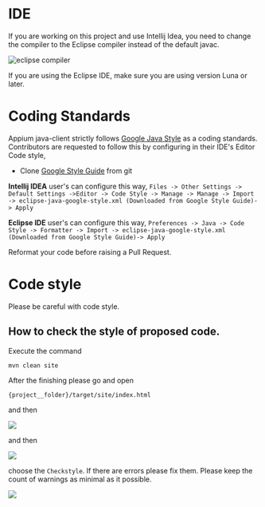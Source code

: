 # IDE

If you are working on this project and use Intellij Idea, you need to change the compiler to the Eclipse compiler instead of the default javac. 

![eclipse compiler](https://cloud.githubusercontent.com/assets/4927589/14228367/6fce184e-f91b-11e5-837c-2673446d24ea.png)


If you are using the Eclipse IDE, make sure you are using version Luna or later.

# Coding Standards

Appium java-client strictly follows [Google Java Style](http://google-styleguide.googlecode.com/svn/trunk/javaguide.html) as a coding standards. Contributors are requested to follow this by configuring in their IDE's Editor Code style,

* Clone [Google Style Guide](https://github.com/google/styleguide.git) from git

**Intellij IDEA** user's can configure this way,
`Files -> Other Settings -> Default Settings ->Editor -> Code Style -> Manage -> Manage -> Import -> eclipse-java-google-style.xml (Downloaded from Google Style Guide)-> Apply`

**Eclipse IDE** user's can configure this way,
`Preferences -> Java -> Code Style -> Formatter -> Import -> eclipse-java-google-style.xml (Downloaded from Google Style Guide)-> Apply`

Reformat your code before raising a Pull Request.

# Code style

Please be careful with code style.

## How to check the style of proposed code.

Execute the command

`mvn clean site`

After the finishing please go and open
 
`{project__folder}/target/site/index.html`

and then

![](https://cloud.githubusercontent.com/assets/4927589/14588981/d9eef6f6-04df-11e6-9c6f-9bbd2bed3400.png)

and then

![](https://cloud.githubusercontent.com/assets/4927589/14588999/29ca76e6-04e0-11e6-8647-d868ab185682.png)

choose the `Checkstyle`. If there are errors please fix them. Please keep the count of warnings as minimal as 
it possible.

![](https://cloud.githubusercontent.com/assets/4927589/14589025/e817bed8-04e0-11e6-9eb9-8987f24672e0.png)